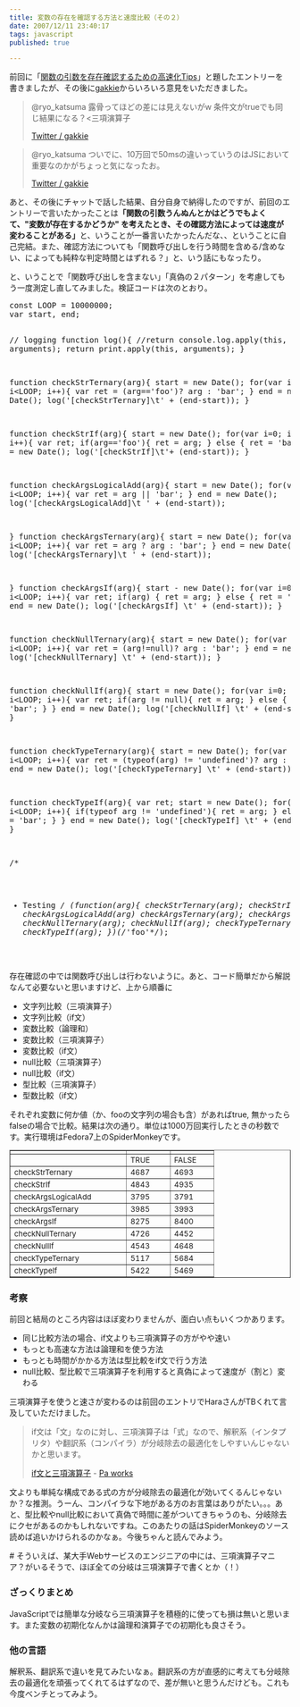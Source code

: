 ```yaml
---
title: 変数の存在を確認する方法と速度比較（その２）
date: 2007/12/11 23:40:17
tags: javascript
published: true

---
```


<p>前回に「<a href="http://blog.katsuma.tv/2007/12/javascript_arg_check.html">関数の引数を存在確認するための高速化Tips</a>」と題したエントリーを書きましたが、その後に<a href="http://blog.gakkie.com/">gakkie</a>からいろいろ意見をいただきました。</p>

<blockquote>
<p>
@ryo_katsuma 露骨ってほどの差には見えないがw 条件文がtrueでも同じ結果になる？<三項演算子
</p>
<p><a href="http://http://twitter.com/gakkie/statuses/470029492">Twitter /  gakkie</a></p>
</blockquote>

<blockquote>
<p>
@ryo_katsuma ついでに、10万回で50msの違いっていうのはJSにおいて重要なのかがちょっと気になったお。</p>
<p><a href="http://twitter.com/gakkie/statuses/470820452">Twitter / gakkie</a></p>
</blockquote>

<p>あと、その後にチャットで話した結果、自分自身で納得したのですが、前回のエントリーで言いたかったことは<strong>「関数の引数うんぬんとかはどうでもよくて、"変数が存在するかどうか" を考えたとき、その確認方法によっては速度が変わることがある」</strong>と、いうことが一番言いたかったんだな、、ということに自己完結。また、確認方法についても「関数呼び出しを行う時間を含める/含めない、によっても純粋な判定時間とはずれる？」と、いう話にもなったり。</p>

<p>と、いうことで「関数呼び出しを含まない」「真偽の２パターン」を考慮してもう一度測定し直してみました。検証コードは次のとおり。</p>

<p>
<pre>
const LOOP = 10000000;
var start, end;

// logging
function log(){
	//return console.log.apply(this, arguments);
	return print.apply(this, arguments);
}



function checkStrTernary(arg){
	start = new Date();
	for(var i=0; i&lt;LOOP; i++){
		var ret = (arg=='foo')? arg : 'bar';
	}
	end = new Date();
	log('[checkStrTernary]\t' + (end-start));
}


function checkStrIf(arg){
	start = new Date();
	for(var i=0; i&lt;LOOP; i++){
		var ret;
		if(arg=='foo'){
			ret = arg;
		} else {
			ret =  'bar';
		}
	}
	end = new Date();
	log('[checkStrIf]\t'+ (end-start));
}


function checkArgsLogicalAdd(arg){
	start = new Date();
	for(var i=0; i&lt;LOOP; i++){
		var ret =  arg || 'bar';
	}
	end = new Date();
	log('[checkArgsLogicalAdd]\t ' + (end-start));

}
function checkArgsTernary(arg){
	start = new Date();
	for(var i=0; i&lt;LOOP; i++){
		var ret =  arg ? arg : 'bar';
	}
	end = new Date();
	log('[checkArgsTernary]\t ' + (end-start));

}
function checkArgsIf(arg){
	start - new Date();
	for(var i=0; i&lt;LOOP; i++){
		var ret;
		if(arg) {
			ret = arg;
		} else {
			ret = 'bar';
		}
	}
	end = new Date();
	log('[checkArgsIf] \t' + (end-start));
}


function checkNullTernary(arg){
	start = new Date();
	for(var i=0; i&lt;LOOP; i++){
		var ret = (arg!=null)? arg : 'bar';
	}
	end = new Date();
	log('[checkNullTernary] \t' + (end-start));
}

function checkNullIf(arg){
	start = new Date();
	for(var i=0; i&lt;LOOP; i++){
		var ret;
		if(arg != null){
			ret = arg;
		} else {
			ret = 'bar';
		}
	}
	end = new Date();
	log('[checkNullIf] \t' + (end-start));
}


function checkTypeTernary(arg){
	start = new Date();
	for(var i=0; i&lt;LOOP; i++){
		var ret = (typeof(arg) != 'undefined')? arg : 'bar';
	}
	end = new Date();
	log('[checkTypeTernary] \t' + (end-start));
}

function checkTypeIf(arg){
	var ret;
	start = new Date();
	for(var i=0; i&lt;LOOP; i++){
		if(typeof arg != 'undefined'){
			ret = arg;
		} else {
			ret = 'bar';
		}
	}
	end = new Date();
	log('[checkTypeIf] \t' + (end-start));
}

/*
 * Testing
 */
(function(arg){
	checkStrTernary(arg);
 	checkStrIf(arg);
	checkArgsLogicalAdd(arg)
 	checkArgsTernary(arg);
	checkArgsIf(arg);
	checkNullTernary(arg);
 	checkNullIf(arg);
	checkTypeTernary(arg);
 	checkTypeIf(arg);
})(/*'foo'*/);
</pre>
</p>

<p>存在確認の中では関数呼び出しは行わないように。あと、コード簡単だから解説なんて必要ないと思いますけど、上から順番に</p>

<p>
<ul>
<li>文字列比較（三項演算子）</li>
<li>文字列比較（if文）</li>
<li>変数比較（論理和）</li>
<li>変数比較（三項演算子）</li>
<li>変数比較（if文）</li>
<li>null比較（三項演算子）</li>
<li>null比較（if文）</li>
<li>型比較（三項演算子）</li>
<li>型数比較（if文）</li>
</ul>
</p>

<p>それぞれ変数に何か値（か、fooの文字列の場合も含）があればtrue, 無かったらfalseの場合で比較。結果は次の通り。単位は1000万回実行したときの秒数です。実行環境はFedora7上のSpiderMonkeyです。</p>

<table cellspacing="0" cellpadding="3" border="1" id="tblMain_0" style="font-size: 10pt;" class="tblGenFixed"><tbody><tr><td style="height: 0px; width: 194px;" class="cAll"/><td style="height: 0px; width: 64px;" class="cAll"/><td style="height: 0px; width: 64px;" class="cAll"/></tr><tr><td class="g s0"/><td class="g s1">TRUE</td><td class="g s1">FALSE</td></tr><tr><td class="g s1">checkStrTernary</td><td class="g s2">4687</td><td class="g s2">4693</td></tr><tr><td class="g s1">checkStrIf</td><td class="g s2">4843</td><td class="g s2">4935</td></tr><tr><td class="g s1">checkArgsLogicalAdd</td><td class="g s2">3795</td><td class="g s2">3791</td></tr><tr><td class="g s1">checkArgsTernary</td><td class="g s2">3985</td><td class="g s2">3993</td></tr><tr><td class="g s1">checkArgsIf</td><td class="g s2">8275</td><td class="g s2">8400</td></tr><tr><td class="g s1">checkNullTernary</td><td class="g s2">4726</td><td class="g s2">4452</td></tr><tr><td class="g s1">checkNullIf</td><td class="g s2">4543</td><td class="g s2">4648</td></tr><tr><td class="g s1">checkTypeTernary</td><td class="g s2">5117</td><td class="g s2">5684</td></tr><tr><td class="g s1">checkTypeIf</td><td class="g s2">5422</td><td class="g s2">5469</td></tr></tbody></table>

<h3>考察</h3>
<p>前回と結局のところ内容はほぼ変わりませんが、面白い点もいくつかあります。</p>
<p><ul>
<li>同じ比較方法の場合、if文よりも三項演算子の方がやや速い</li>
<li>もっとも高速な方法は論理和を使う方法</li>
<li>もっとも時間がかかる方法は型比較をif文で行う方法</li>
<li>null比較、型比較で三項演算子を利用すると真偽によって速度が（割と）変わる</li>
</ul></p>

<p>三項演算子を使うと速さが変わるのは前回のエントリでHaraさんがTBくれて言及していただけました。</p>

<p>
<blockquote>
<p>
if文は「文」なのに対し、三項演算子は「式」なので、解釈系（インタプリタ）や翻訳系（コンパイラ）が分岐除去の最適化をしやすいんじゃないかと思います。</p>
<p><a href="http://blog.pa-n.com/2007/12/if.html">if文と三項演算子</a> - <a href="http://blog.pa-n.com/">Pa works</a></p>
</blockquote>
</p>

<p>文よりも単純な構成である式の方が分岐除去の最適化が効いてくるんじゃないか？な推測。うーん、コンパイラな下地がある方のお言葉はありがたい。。。あと、型比較やnull比較において真偽で時間に差がついてきちゃうのも、分岐除去にクセがあるのかもしれないですね。このあたりの話はSpiderMonkeyのソース読めば追いかけられるのかなぁ。今後ちゃんと読んでみよう。</p>

<p># そういえば、某大手Webサービスのエンジニアの中には、三項演算子マニア？がいるそうで、ほぼ全ての分岐は三項演算子で書くとか（！）</p>

<h3>ざっくりまとめ</h3>
<p>JavaScriptでは簡単な分岐なら三項演算子を積極的に使っても損は無いと思います。また変数の初期化なんかは論理和演算子での初期化も良さそう。</p>

<h3>他の言語</h3>
<p>解釈系、翻訳系で違いを見てみたいなぁ。翻訳系の方が直感的に考えても分岐除去の最適化を頑張ってくれてるはずなので、差が無いと思うんだけども。これも今度ベンチとってみよう。</p>
